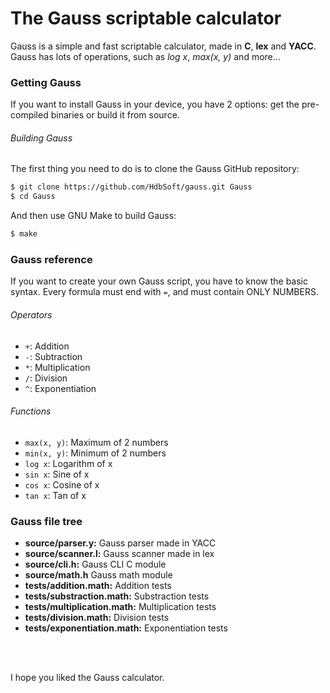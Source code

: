# The Gauss scriptable calculator
Gauss is a simple and fast scriptable calculator, made in **C**, **lex** and **YACC**. Gauss has lots of operations, such as *log x*, *max(x, y)* and more...


### Getting Gauss
If you want to install Gauss in your device, you have 2 options: get the pre-compiled binaries or build it from source.

###### Building Gauss
The first thing you need to do is to clone the Gauss GitHub repository:
```bash
$ git clone https://github.com/HdbSoft/gauss.git Gauss
$ cd Gauss
```

And then use GNU Make to build Gauss:
```bash
$ make
```


### Gauss reference
If you want to create your own Gauss script, you have to know the basic syntax. Every formula must end with `=`, and must contain ONLY NUMBERS.

###### Operators
- `+`: Addition
- `-`: Subtraction
- `*`: Multiplication
- `/`: Division
- `^`: Exponentiation

###### Functions
- `max(x, y)`: Maximum of 2 numbers
- `min(x, y)`: Minimum of 2 numbers
- `log x`: Logarithm of x
- `sin x`: Sine of x
- `cos x`: Cosine of x
- `tan x`: Tan of x


### Gauss file tree
- **source/parser.y:** Gauss parser made in YACC
- **source/scanner.l:** Gauss scanner made in lex
- **source/cli.h:** Gauss CLI C module
- **source/math.h** Gauss math module
- **tests/addition.math:** Addition tests
- **tests/substraction.math:** Substraction tests
- **tests/multiplication.math:** Multiplication tests
- **tests/division.math:** Division tests
- **tests/exponentiation.math:** Exponentiation tests

<br>
<br>

I hope you liked the Gauss calculator.
